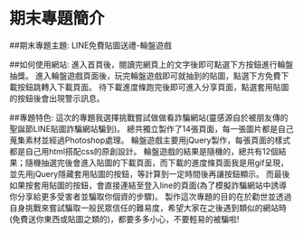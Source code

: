 # 期末專題簡介
##期末專題主題:
LINE免費貼圖送禮-輪盤遊戲

##如何使用網站:
進入首頁後，閱讀完網頁上的文字後即可點選下方按鈕進行輪盤抽獎。
進入輪盤遊戲頁面後，玩完輪盤遊戲即可就抽到的貼圖，點選下方免費下載按鈕跳轉入下載頁面。
待下載進度條跑完後即可進入分享頁面，點選套用貼圖的按鈕後會出現警示訊息。

##專題特色:
這次的專題我選擇挑戰嘗試做做看詐騙網站(靈感源自於被朋友傳的聖誕節LINE貼圖詐騙網站騙到)。
總共獨立製作了14張頁面，每一張圖片都是自己蒐集素材並經過Photoshop處理。
輪盤遊戲主要用jQuery製作，每張頁面的樣式都是自己用html搭配css的原創設計。
輪盤遊戲的結果是隨機的，總共有12個結果；隨機抽選完後會進入貼圖的下載頁面，而下載的進度條頁面我是用gif呈現，並先用jQuery隱藏套用貼圖的按鈕，等計算到一定時間後再讓按鈕顯示。
而最後如果按套用貼圖的按鈕，會直接連結至登入line的頁面(為了模擬詐騙網站中誘導你分享給更多受害者並騙取你個資的步驟)。
製作這次專題的目的在於勸世並透過自身挑戰來嘗試騙取一般民眾信任的難易度，希望大家在之後遇到類似的網站時(免費送你東西或貼圖之類的)，都要多多小心，不要輕易的被騙啦!

 
